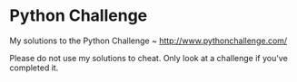 # Python Challenge

My solutions to the Python Challenge ~ http://www.pythonchallenge.com/

Please do not use my solutions to cheat. Only look at a challenge if you've completed it.
